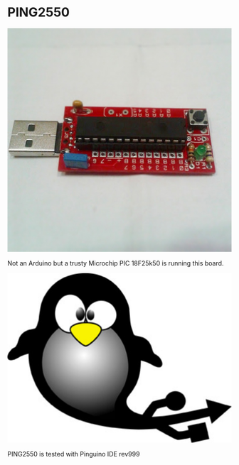 # PING2550

![Ping2550](https://github.com/broedsels/PING2550/blob/master/v1.2/IMG_20141230_120329.jpg?raw=true) 

Not an Arduino but a trusty Microchip PIC 18F25k50 is running this board.

![Pinguino](https://github.com/broedsels/PING2550/blob/master/html_logo.png)

PING2550 is tested with Pinguino IDE rev999
